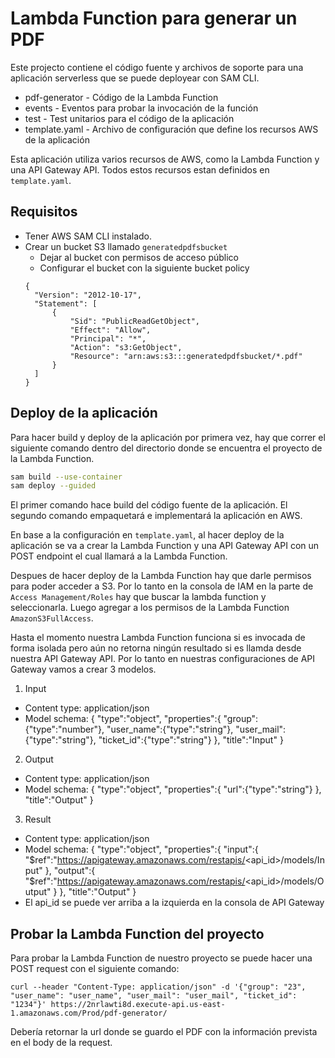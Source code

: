 # Lambda Function para generar un PDF

Este projecto contiene el código fuente y archivos de soporte para una aplicación serverless que se puede deployear con SAM CLI.

- pdf-generator - Código de la Lambda Function
- events - Eventos para probar la invocación de la función
- test - Test unitarios para el código de la aplicación
- template.yaml - Archivo de configuración que define los recursos AWS de la aplicación

Esta aplicación utiliza varios recursos de AWS, como la Lambda Function y una API Gateway API. Todos estos recursos estan definidos en `template.yaml`.

## Requisitos

- Tener AWS SAM CLI instalado.
- Crear un bucket S3 llamado `generatedpdfsbucket`
  - Dejar al bucket con permisos de acceso público
  - Configurar el bucket con la siguiente bucket policy
  ```
  {
    "Version": "2012-10-17",
    "Statement": [
        {
            "Sid": "PublicReadGetObject",
            "Effect": "Allow",
            "Principal": "*",
            "Action": "s3:GetObject",
            "Resource": "arn:aws:s3:::generatedpdfsbucket/*.pdf"
        }
    ]
  }
  ```

## Deploy de la aplicación

Para hacer build y deploy de la aplicación por primera vez, hay que correr el siguiente comando dentro del directorio donde se encuentra el proyecto de la Lambda Function.

```bash
sam build --use-container
sam deploy --guided
```

El primer comando hace build del código fuente de la aplicación. El segundo comando empaquetará e implementará la aplicación en AWS.

En base a la configuración en `template.yaml`, al hacer deploy de la aplicación se va a crear la Lambda Function y una API Gateway API con un POST endpoint el cual llamará a la Lambda Function.

Despues de hacer deploy de la Lambda Function hay que darle permisos para poder acceder a S3. Por lo tanto en la consola de IAM en la parte de `Access Management/Roles` hay que buscar la lambda function y seleccionarla. Luego agregar a los permisos de la Lambda Function `AmazonS3FullAccess`.

Hasta el momento nuestra Lambda Function funciona si es invocada de forma isolada pero aún no retorna ningún resultado si es llamda desde nuestra API Gateway API. Por lo tanto en nuestras configuraciones de API Gateway vamos a crear 3 modelos.

1. Input
  - Content type: application/json
  - Model schema:
  {
    "type":"object",
    "properties":{
        "group":{"type":"number"},
        "user_name":{"type":"string"},
        "user_mail":{"type":"string"},
        "ticket_id":{"type":"string"}
    },
    "title":"Input"
}

2. Output
  - Content type: application/json
  - Model schema:
    {
    "type":"object",
    "properties":{
        "url":{"type":"string"}
    },
    "title":"Output"
}

3. Result
  - Content type: application/json
  - Model schema:
  {
    "type":"object",
    "properties":{
        "input":{
            "$ref":"https://apigateway.amazonaws.com/restapis/<api_id>/models/Input"
        },
        "output":{
            "$ref":"https://apigateway.amazonaws.com/restapis/<api_id>/models/Output"
        }
    },
    "title":"Output"
}
- El api_id se puede ver arriba a la izquierda en la consola de API Gateway

## Probar la Lambda Function del proyecto

Para probar la Lambda Function de nuestro proyecto se puede hacer una POST request con el siguiente comando:


```
curl --header "Content-Type: application/json" -d '{"group": "23", "user_name": "user_name", "user_mail": "user_mail", "ticket_id": "1234"}' https://2nrlawti8d.execute-api.us-east-1.amazonaws.com/Prod/pdf-generator/
```

Debería retornar la url donde se guardo el PDF con la información prevista en el body de la request.